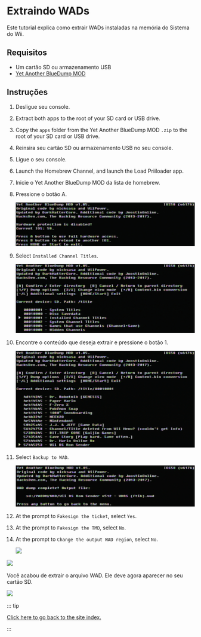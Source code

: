 # Extraindo WADs

Este tutorial explica como extrair WADs instaladas na memória do Sistema do Wii.

## Requisitos

- Um cartão SD ou armazenamento USB
- [Yet Another BlueDump MOD](https://oscwii.org/library/app/Yet-Another-BlueDump-Mod)

## Instruções

1. Desligue seu console.

2. Extract both apps to the root of your SD card or USB drive.

3. Copy the `apps` folder from the Yet Another BlueDump MOD `.zip` to the root of your SD card or USB drive.

4. Reinsira seu cartão SD ou armazenamento USB no seu console.

5. Ligue o seu console.

6. Launch the Homebrew Channel, and launch the Load Priiloader app.

7. Inicie o Yet Another BlueDump MOD da lista de homebrew.

8. Pressione o botão A.

   ![](/images/homebrew/DumpWADS/1.png)

9. Select `Installed Channel Titles`.

   ![](/images/homebrew/DumpWADS/2.png)

10. Encontre o conteúdo que deseja extrair e pressione o botão 1.

    ![](/images/homebrew/DumpWADS/3.png)

11. Select `Backup to WAD`.

    ![](/images/homebrew/DumpWADS/4.png)

12. At the prompt to `Fakesign the ticket`, select `Yes`.

13. At the prompt to `Fakesign the TMD`, select `No`.

14. At the prompt to `Change the output WAD region`, select `No`.

    ![](/images/homebrew/DumpWADS/5.png)

![](/images/homebrew/DumpWADS/6.png)

Você acabou de extrair o arquivo WAD. Ele deve agora aparecer no seu cartão SD.

![](/images/homebrew/DumpWADS/7.png)

::: tip

[Click here to go back to the site index.](site-navigation)

:::
